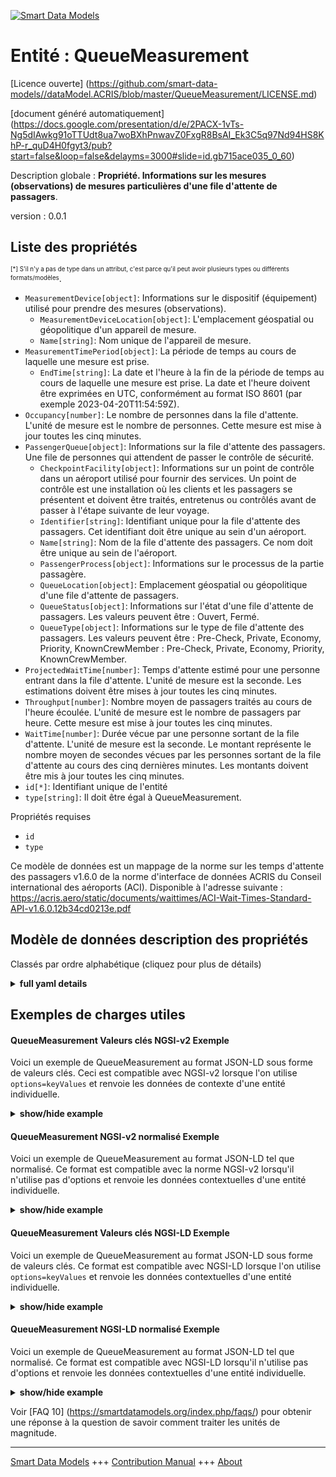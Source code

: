 <!-- 10-Header -->    
[![Smart Data Models](https://smartdatamodels.org/wp-content/uploads/2022/01/SmartDataModels_logo.png "Logo")](https://smartdatamodels.org)    
Entité : QueueMeasurement    
=========================<!-- /10-Header -->    
<!-- 15-License -->    
[Licence ouverte] (https://github.com/smart-data-models//dataModel.ACRIS/blob/master/QueueMeasurement/LICENSE.md)    
[document généré automatiquement] (https://docs.google.com/presentation/d/e/2PACX-1vTs-Ng5dIAwkg91oTTUdt8ua7woBXhPnwavZ0FxgR8BsAI_Ek3C5q97Nd94HS8KhP-r_quD4H0fgyt3/pub?start=false&loop=false&delayms=3000#slide=id.gb715ace035_0_60)    
<!-- /15-License -->    
<!-- 20-Description -->    
Description globale : **Propriété. Informations sur les mesures (observations) de mesures particulières d'une file d'attente de passagers**.    
version : 0.0.1    
<!-- /20-Description -->    
<!-- 30-PropertiesList -->    
## Liste des propriétés    
<sup><sub>[*] S'il n'y a pas de type dans un attribut, c'est parce qu'il peut avoir plusieurs types ou différents formats/modèles</sub></sup>.    
- `MeasurementDevice[object]`: Informations sur le dispositif (équipement) utilisé pour prendre des mesures (observations).  	- `MeasurementDeviceLocation[object]`: L'emplacement géospatial ou géopolitique d'un appareil de mesure.      
	- `Name[string]`: Nom unique de l'appareil de mesure.      
- `MeasurementTimePeriod[object]`: La période de temps au cours de laquelle une mesure est prise.  	- `EndTime[string]`: La date et l'heure à la fin de la période de temps au cours de laquelle une mesure est prise. La date et l'heure doivent être exprimées en UTC, conformément au format ISO 8601 (par exemple 2023-04-20T11:54:59Z).      
- `Occupancy[number]`: Le nombre de personnes dans la file d'attente.  L'unité de mesure est le nombre de personnes. Cette mesure est mise à jour toutes les cinq minutes.  - `PassengerQueue[object]`: Informations sur la file d'attente des passagers. Une file de personnes qui attendent de passer le contrôle de sécurité.  	- `CheckpointFacility[object]`: Informations sur un point de contrôle dans un aéroport utilisé pour fournir des services. Un point de contrôle est une installation où les clients et les passagers se présentent et doivent être traités, entretenus ou contrôlés avant de passer à l'étape suivante de leur voyage.      
	- `Identifier[string]`: Identifiant unique pour la file d'attente des passagers. Cet identifiant doit être unique au sein d'un aéroport.      
	- `Name[string]`: Nom de la file d'attente des passagers. Ce nom doit être unique au sein de l'aéroport.      
	- `PassengerProcess[object]`: Informations sur le processus de la partie passagère.      
	- `QueueLocation[object]`: Emplacement géospatial ou géopolitique d'une file d'attente de passagers.      
	- `QueueStatus[object]`: Informations sur l'état d'une file d'attente de passagers. Les valeurs peuvent être : Ouvert, Fermé.      
	- `QueueType[object]`: Informations sur le type de file d'attente des passagers. Les valeurs peuvent être : Pre-Check, Private, Economy, Priority, KnownCrewMember : Pre-Check, Private, Economy, Priority, KnownCrewMember.      
- `ProjectedWaitTime[number]`: Temps d'attente estimé pour une personne entrant dans la file d'attente. L'unité de mesure est la seconde. Les estimations doivent être mises à jour toutes les cinq minutes.  - `Throughput[number]`: Nombre moyen de passagers traités au cours de l'heure écoulée. L'unité de mesure est le nombre de passagers par heure. Cette mesure est mise à jour toutes les cinq minutes.  - `WaitTime[number]`: Durée vécue par une personne sortant de la file d'attente. L'unité de mesure est la seconde. Le montant représente le nombre moyen de secondes vécues par les personnes sortant de la file d'attente au cours des cinq dernières minutes. Les montants doivent être mis à jour toutes les cinq minutes.  - `id[*]`: Identifiant unique de l'entité  - `type[string]`: Il doit être égal à QueueMeasurement.  <!-- /30-PropertiesList -->    
<!-- 35-RequiredProperties -->    
Propriétés requises    
- `id`  - `type`  <!-- /35-RequiredProperties -->    
<!-- 40-RequiredProperties -->    
Ce modèle de données est un mappage de la norme sur les temps d'attente des passagers v1.6.0 de la norme d'interface de données ACRIS du Conseil international des aéroports (ACI). Disponible à l'adresse suivante : https://acris.aero/static/documents/waittimes/ACI-Wait-Times-Standard-API-v1.6.0.12b34cd0213e.pdf    
<!-- /40-RequiredProperties -->    
<!-- 50-DataModelHeader -->    
## Modèle de données description des propriétés    
Classés par ordre alphabétique (cliquez pour plus de détails)    
<!-- /50-DataModelHeader -->    
<!-- 60-ModelYaml -->    
<details><summary><strong>full yaml details</strong></summary>      
```yaml    
QueueMeasurement:      
  description: Property. Information about the measurements (observations) of particular Measures of a Passenger Queue.      
  properties:      
    MeasurementDevice:      
      description: Information about the device (equipment) used to take measurements (observations).      
      properties:      
        MeasurementDeviceLocation:      
          description: The geospatial or geopolitical location of a Measurement Device.      
          properties:      
            Name:      
              description: Unique name for the location of the Measurement Device.      
              type: string      
              x-ngsi:      
                type: Property      
          type: object      
          x-ngsi:      
            type: Property      
        Name:      
          description: Unique name for the Measurement Device.      
          type: string      
          x-ngsi:      
            type: Property      
      type: object      
      x-ngsi:      
        type: Property      
    MeasurementTimePeriod:      
      description: The time period over which a Measurement is taken.      
      properties:      
        EndTime:      
          description: 'The date and time at the end of the time period over which a Measurement is taken. Date time should be UTC, compliant with ISO 8601 format (e.g. 2023-04-20T11:54:59Z)'      
          type: string      
          x-ngsi:      
            type: Property      
      type: object      
      x-ngsi:      
        type: Property      
    Occupancy:      
      description: The count of people in the queue.  The unit of measure is number of people. This metric is updated every five minutes.      
      type: number      
      x-ngsi:      
        type: Property      
    PassengerQueue:      
      description: Information about the Passenger Party Queue. A line of people waiting to pass through the security checkpoint process.      
      properties:      
        CheckpointFacility:      
          description: 'Information about a Checkpoint in an Airport used to provide services. A Checkpoint facility is any facility where customers and passengers turn up and need to be processed, serviced or screened before proceeding to the next stage of their journey. '      
          properties:      
            CheckpointAreaLocation:      
              description: The geospatial or geopolitical location of a Checkpoint.      
              properties:      
                AirportElevation:      
                  description: 'The height of an Airport, above sea level.'      
                  properties:      
                    AirportElevationUnitOfMeasurement:      
                      description: The unit of measure of the height of an Airport above sea level (FT for foot or M for metre).      
                      properties:      
                        Name:      
                      type: object      
                      x-ngsi:      
                        type: Property      
                    Name:      
                      description: The name of an Airport elevation above sea level.      
                      type: string      
                      x-ngsi:      
                        type: Property      
                    Value:      
                      description: The value of an Airport elevation above sea level.      
                      type: number      
                      x-ngsi:      
                        type: Property      
                  type: object      
                  x-ngsi:      
                    type: Property      
                Latitude:      
                  description: Coordinate of the latitude of the checkpoint area location.      
                  type: number      
                  x-ngsi:      
                    type: Property      
                Longitude:      
                  description: Coordinate of the longitude of the checkpoint area location.      
                  type: number      
                  x-ngsi:      
                    type: Property      
                Name:      
                  description: Unique name for geospatial or geopolitical location of a Checkpoint Area Location.      
                  type: string      
                  x-ngsi:      
                    type: Property      
                Srid:      
                  description: 'A Spatial Reference System Identifier (SRID), to identify the spatial coordinate system definitions'      
                  type: integer      
                  x-ngsi:      
                    type: Property      
                ZoneAreaLocation:      
                  description: The geospatial or geopolitical location of a Queuing Zone in a Terminal.      
                  properties:      
                    Name:      
                      description: Unique name for the Zone Area Location.      
                      type: string      
                      x-ngsi:      
                        type: Property      
                    TerminalAreaLocation:      
                      description: The geospatial or geopolitical location of an Airport Terminal building.      
                      properties:      
                        AirportLocation:      
                        Name:      
                      type: object      
                      x-ngsi:      
                        type: Property      
                  type: object      
                  x-ngsi:      
                    type: Property      
              type: object      
              x-ngsi:      
                type: Property      
            CheckpointFacilityOperatorParty:      
              description: Information that describes the Party responsible for the operation of a Checkpoint in an Airport.      
              properties:      
                Name:      
                  description: Unique name of the Operator Party for the Checkpoint Facility.      
                  type: string      
                  x-ngsi:      
                    type: Property      
              type: object      
              x-ngsi:      
                type: Property      
            CheckpointFacilityType:      
              description: 'Information that describes the classification for a Checkpoint in an Airport. Values are: Security Screening, Customs.'      
              properties:      
                Code:      
                  description: Unique code for the Checkpoint Facility Type.      
                  type: string      
                  x-ngsi:      
                    type: Property      
                Description:      
                  description: Description of the Checkpoint Facility Type.      
                  type: string      
                  x-ngsi:      
                    type: Property      
              type: object      
              x-ngsi:      
                type: Property      
            ConcourseFacility:      
              description: Information about an Airport Concourse as buildings or infrastructure used to provide services.      
              properties:      
                Identifier:      
                  description: Unique identifier for the Concourse Facility.      
                  type: string      
                  x-ngsi:      
                    type: Property      
                Name:      
                  description: Unique name for the Concourse Facility.      
                  type: string      
                  x-ngsi:      
                    type: Property      
                TerminalFacility:      
                  description: Information about an Airport Terminal as buildings or infrastructure used to provide services.      
                  properties:      
                    AirportFacility:      
                      description: Information about an Airport as buildings or infrastructure used to provide services.      
                      properties:      
                        IataCode:      
                        IcaoCode:      
                        Name:      
                      type: object      
                      x-ngsi:      
                        type: Property      
                    Identifier:      
                      description: Unique identifier for the Terminal Facility.      
                      type: string      
                      x-ngsi:      
                        type: Property      
                    Name:      
                      description: Unique name for the Terminal Facility.      
                      type: string      
                      x-ngsi:      
                        type: Property      
                  type: object      
                  x-ngsi:      
                    type: Property      
              type: object      
              x-ngsi:      
                type: Property      
            Description:      
              description: Description of the Checkpoint Facility.      
              type: string      
              x-ngsi:      
                type: Property      
            Identifier:      
              description: Unique identifier for the Checkpoint Facility. The identifier should be unique within an Airport.      
              type: string      
              x-ngsi:      
                type: Property      
            Name:      
              description: Unique name for the Checkpoint Facility. The name should be unique within an Airport.      
              type: string      
              x-ngsi:      
                type: Property      
            OperationTimePeriod:      
              description: The time period over which the Checkpoint is operating.      
              properties:      
                ClosingTime:      
                  description: 'The date and time from when the Checkpoint Facility is closed. Date time should be UTC, compliant with ISO 8601 format (e.g. 2023-04-20T11:54:59Z)'      
                  type: string      
                  x-ngsi:      
                    type: Property      
                OpeningTime:      
                  description: 'The date and time from when the Checkpoint Facility is open. Date time should be UTC, compliant with ISO 8601 format (e.g. 2023-04-20T11:54:59Z)'      
                  type: string      
                  x-ngsi:      
                    type: Property      
              type: object      
              x-ngsi:      
                type: Property      
          type: object      
          x-ngsi:      
            type: Property      
        Identifier:      
          description: Unique identifier for the Passenger Queue. The identifier should be unique within an Airport.      
          type: string      
          x-ngsi:      
            type: Property      
        Name:      
          description: Name of the Passenger Queue. The name should be unique within an Airport.      
          type: string      
          x-ngsi:      
            type: Property      
        PassengerProcess:      
          description: Information about the Passenger Party Process.      
          properties:      
            Name:      
              description: Unique name for the Passenger Process.      
              type: string      
              x-ngsi:      
                type: Property      
            PassengerProcessType:      
              description: Information about the type of Passenger Party Process.      
              properties:      
                Code:      
                  description: Unique code for the type of Passenger Party Process.      
                  type: string      
                  x-ngsi:      
                    type: Property      
                Description:      
                  description: Description of the type of Passenger Party Process.      
                  type: string      
                  x-ngsi:      
                    type: Property      
              type: object      
              x-ngsi:      
                type: Property      
          type: object      
          x-ngsi:      
            type: Property      
        QueueLocation:      
          description: The geospatial or geopolitical location of a Passenger Queue.      
          properties:      
            Name:      
              description: Unique name for the Queue Location.      
              type: string      
              x-ngsi:      
                type: Property      
          type: object      
          x-ngsi:      
            type: Property      
        QueueStatus:      
          description: 'Information about the status of a Passenger Queue. Values can be: Open, Closed.'      
          properties:      
            Name:      
              description: Unique name for the status of the Passenger Queue.      
              type: string      
              x-ngsi:      
                type: Property      
          type: object      
          x-ngsi:      
            type: Property      
        QueueType:      
          description: 'Information about the type of a Passenger Queue. Values can be: Pre-Check, Private, Economy, Priority, KnownCrewMember.'      
          properties:      
            Code:      
              description: Unique code for the type of Passenger Queue.      
              type: string      
              x-ngsi:      
                type: Property      
            Description:      
              description: Description of the type of Passenger Queue.      
              type: string      
              x-ngsi:      
                type: Property      
          type: object      
          x-ngsi:      
            type: Property      
      type: object      
      x-ngsi:      
        type: Property      
    ProjectedWaitTime:      
      description: The estimated time that a person entering the queue can expect to wait. The unit of measure is seconds. Estimates are required to be updated every five minutes.      
      type: number      
      x-ngsi:      
        type: Property      
    Throughput:      
      description: The average number of passengers processed over the past hour. The unit of measure is passengers per hour. This metric is updated every five minutes.      
      type: number      
      x-ngsi:      
        type: Property      
    WaitTime:      
      description: The duration that a person exiting the queue has experienced. The unit of measure is seconds. The amount represents the average number of seconds experienced by people exiting the queue in the last five minutes. The amounts are required to be updated every five minutes.      
      type: number      
      x-ngsi:      
        type: Property      
    id:      
      anyOf:      
        - description: Identifier format of any NGSI entity      
          maxLength: 256      
          minLength: 1      
          pattern: ^[\w\-\.\{\}\$\+\*\[\]`|~^@!,:\\]+$      
          type: string      
          x-ngsi:      
            type: Property      
        - description: Identifier format of any NGSI entity      
          format: uri      
          type: string      
          x-ngsi:      
            type: Property      
      description: Unique identifier of the entity      
      x-ngsi:      
        type: Property      
    type:      
      description: It must be equal to QueueMeasurement.      
      enum:      
        - QueueMeasurement      
      type: string      
      x-ngsi:      
        type: Property      
  required:      
    - id      
    - type      
  type: object      
  x-derived-from: https://acris.aero/static/documents/waittimes/ACI-Wait-Times-API-Specification-v1.6.0.1c4ec122da9a.yaml      
  x-disclaimer: 'Redistribution and use in source and binary forms, with or without modification, are permitted  provided that the license conditions are met. Copyleft (c) 2022 Contributors to Smart Data Models Program'      
  x-license-url: https://github.com/smart-data-models/dataModel.ACRIS/blob/master/QueueMeasurement/LICENSE.md      
  x-model-schema: https://smart-data-models.github.io/dataModel.ACRIS/QueueMeasurement/schema.json      
  x-model-tags: ACRIS      
  x-version: 0.0.1      
```    
</details>      
<!-- /60-ModelYaml -->    
<!-- 70-MiddleNotes -->    
<!-- /70-MiddleNotes -->    
<!-- 80-Examples -->    
## Exemples de charges utiles    
#### QueueMeasurement Valeurs clés NGSI-v2 Exemple    
Voici un exemple de QueueMeasurement au format JSON-LD sous forme de valeurs clés. Ceci est compatible avec NGSI-v2 lorsque l'on utilise `options=keyValues` et renvoie les données de contexte d'une entité individuelle.    
<details><summary><strong>show/hide example</strong></summary>      
```json  
{  
  "id": "urn:ngsi-ld:QueueMeasurement:id:IEQX:79193255",  
  "type": "QueueMeasurement",  
  "Occupancy": 58,  
  "ProjectedWaitTime": 544.4,  
  "Throughput": 384,  
  "WaitTime": 645.9,  
  "MeasurementDevice": {  
    "Name": "",  
    "MeasurementDeviceLocation": {  
      "Name": ""  
    }  
  },  
  "MeasurementTimePeriod": {  
    "EndTime": "2023-03-22T18:59:02Z"  
  },  
  "PassengerQueue": {  
    "Identifier": "1",  
    "Name": "1",  
    "CheckpointFacility": {  
      "Description": "",  
      "Identifier": "1bdaec90-7a42-11e7-bb31-be2e44b06b34",  
      "Name": "Checkpoint B",  
      "CheckpointAreaLocation": {  
        "Latitude": 40.42,  
        "Longitude": 3.08,  
        "Name": "",  
        "$rid": 0  
      },  
      "CheckpointFacilityOperatorParty": {  
        "Name": ""  
      },  
      "CheckpointFacilityType": {  
        "Code": "",  
        "Description": ""  
      },  
      "ConcourseFacility": {  
        "Identifier": "BA/B",  
        "Name": "Boarding Area B",  
        "TerminalFacility": {  
          "Identifier": "T1",  
          "Name": "Terminal 1",  
          "AirportFacility": {  
            "IataCode": "SFO",  
            "IcaoCode": "KSFO",  
            "Name": "San Francisco InternationalAirport"  
          }  
        }  
      },  
      "OperationTimePeriod": {  
        "ClosingTime": "",  
        "OpeningTime": ""  
      }  
    },  
    "PassengerProcess": {  
      "Name": "",  
      "PassengerProcessType": {  
        "Code": "",  
        "Description": ""  
      }  
    },  
    "QueueLocation": {  
      "Name": ""  
    },  
    "QueueStatus": {  
      "Name": ""  
    },  
    "QueueType": {  
      "Code": "",  
      "Description": ""  
    }  
  }  
}  
```  
</details>    
#### QueueMeasurement NGSI-v2 normalisé Exemple    
Voici un exemple de QueueMeasurement au format JSON-LD tel que normalisé. Ce format est compatible avec la norme NGSI-v2 lorsqu'il n'utilise pas d'options et renvoie les données contextuelles d'une entité individuelle.    
<details><summary><strong>show/hide example</strong></summary>      
```json  
{  
  "id": "urn:ngsi-ld:QueueMeasurement:id:IEQX:79193255",  
  "type": "QueueMeasurement",  
  "Occupancy": {  
    "type": "Number",  
    "value": 58  
  },  
  "ProjectedWaitTime": {  
    "type": "Number",  
    "value": 544.4  
  },  
  "Throughput": {  
    "type": "Number",  
    "value": 384  
  },  
  "WaitTime": {  
    "type": "Number",  
    "value": 645.9  
  },  
  "MeasurementDevice": {  
    "type": "StructuredValue",  
    "value": {  
      "Name": "",  
      "MeasurementDeviceLocation": {  
        "Name": ""  
      }  
    }  
  },  
  "MeasurementTimePeriod": {  
    "type": "StructuredValue",  
    "value": {  
      "EndTime": "2023-03-22T18:59:02Z"  
    }  
  },  
  "PassengerQueue": {  
    "type": "StructuredValue",  
    "value": {  
      "Identifier": "1",  
      "Name": "1",  
      "CheckpointFacility": {  
        "Description": "",  
        "Identifier": "1bdaec90-7a42-11e7-bb31-be2e44b06b34",  
        "Name": "Checkpoint B",  
        "CheckpointAreaLocation": {  
          "Latitude": 40.42,  
          "Longitude": 3.08,  
          "Name": "",  
          "$rid": 0  
        },  
        "CheckpointFacilityOperatorParty": {  
          "Name": ""  
        },  
        "CheckpointFacilityType": {  
          "Code": "",  
          "Description": ""  
        },  
        "ConcourseFacility": {  
          "Identifier": "BA/B",  
          "Name": "Boarding Area B",  
          "TerminalFacility": {  
            "Identifier": "T1",  
            "Name": "Terminal 1",  
            "AirportFacility": {  
              "IataCode": "SFO",  
              "IcaoCode": "KSFO",  
              "Name": "San Francisco InternationalAirport"  
            }  
          }  
        },  
        "OperationTimePeriod": {  
          "ClosingTime": "",  
          "OpeningTime": ""  
        }  
      },  
      "PassengerProcess": {  
        "Name": "",  
        "PassengerProcessType": {  
          "Code": "",  
          "Description": ""  
        }  
      },  
      "QueueLocation": {  
        "Name": ""  
      },  
      "QueueStatus": {  
        "Name": ""  
      },  
      "QueueType": {  
        "Code": "",  
        "Description": ""  
      }  
    }  
  }  
}  
```  
</details>    
#### QueueMeasurement Valeurs clés NGSI-LD Exemple    
Voici un exemple de QueueMeasurement au format JSON-LD sous forme de valeurs clés. Ce format est compatible avec NGSI-LD lorsque l'on utilise `options=keyValues` et renvoie les données contextuelles d'une entité individuelle.    
<details><summary><strong>show/hide example</strong></summary>      
```json  
{  
  "id": "urn:ngsi-ld:QueueMeasurement:id:IEQX:79193255",  
  "type": "QueueMeasurement",  
  "Occupancy": 58,  
  "ProjectedWaitTime": 544.4,  
  "Throughput": 384,  
  "WaitTime": 645.9,  
  "MeasurementDevice": {  
    "Name": "",  
    "MeasurementDeviceLocation": {  
      "Name": ""  
    }  
  },  
  "MeasurementTimePeriod": {  
    "EndTime": "2023-03-22T18:59:02Z"  
  },  
  "PassengerQueue": {  
    "Identifier": "1",  
    "Name": "1",  
    "CheckpointFacility": {  
      "Description": "",  
      "Identifier": "1bdaec90-7a42-11e7-bb31-be2e44b06b34",  
      "Name": "Checkpoint B",  
      "CheckpointAreaLocation": {  
        "Latitude": 43.02,  
        "longitude": 3.08  
      },  
      "CheckpointFacilityOperatorParty": {  
        "Name": ""  
      },  
      "CheckpointFacilityType": {  
        "Code": "",  
        "Description": ""  
      },  
      "ConcourseFacility": {  
        "Identifier": "BA/B",  
        "Name": "Boarding Area B",  
        "TerminalFacility": {  
          "Identifier": "T1",  
          "Name": "Terminal 1",  
          "AirportFacility": {  
            "IataCode": "SFO",  
            "IcaoCode": "KSFO",  
            "Name": "San Francisco InternationalAirport"  
          }  
        }  
      },  
      "OperationTimePeriod": {  
        "ClosingTime": "",  
        "OpeningTime": ""  
      }  
    },  
    "PassengerProcess": {  
      "Name": "",  
      "PassengerProcessType": {  
        "Code": "",  
        "Description": ""  
      }  
    },  
    "QueueLocation": {  
      "Name": ""  
    },  
    "QueueStatus": {  
      "Name": ""  
    },  
    "QueueType": {  
      "Code": "",  
      "Description": ""  
    }  
  },  
  "@context": [  
    "https://raw.githubusercontent.com/smart-data-models/dataModel.ACRIS/master/context.jsonld"  
  ]  
}  
```  
</details>    
#### QueueMeasurement NGSI-LD normalisé Exemple    
Voici un exemple de QueueMeasurement au format JSON-LD tel que normalisé. Ce format est compatible avec NGSI-LD lorsqu'il n'utilise pas d'options et renvoie les données contextuelles d'une entité individuelle.    
<details><summary><strong>show/hide example</strong></summary>      
```json  
{  
  "id": "urn:ngsi-ld:QueueMeasurement:id:IEQX:79193255",  
  "type": "QueueMeasurement",  
  "Occupancy": {  
    "type": "Property",  
    "value": 58  
  },  
  "ProjectedWaitTime": {  
    "type": "Property",  
    "value": 544.4  
  },  
  "Throughput": {  
    "type": "Property",  
    "value": 384  
  },  
  "WaitTime": {  
    "type": "Property",  
    "value": 645.9  
  },  
  "MeasurementDevice": {  
    "type": "Property",  
    "value": {  
      "Name": "",  
      "MeasurementDeviceLocation": {  
        "Name": ""  
      }  
    }  
  },  
  "MeasurementTimePeriod": {  
    "type": "Property",  
    "value": {  
      "EndTime": "2023-03-22T18:59:02Z"  
    }  
  },  
  "PassengerQueue": {  
    "type": "Property",  
    "value": {  
      "Identifier": "1",  
      "Name": "1",  
      "CheckpointFacility": {  
        "Description": "",  
        "Identifier": "1bdaec90-7a42-11e7-bb31-be2e44b06b34",  
        "Name": "Checkpoint B",  
        "CheckpointAreaLocation": "",  
        "CheckpointFacilityOperatorParty": "",  
        "CheckpointFacilityType": "",  
        "ConcourseFacility": {  
          "Identifier": "BA/B",  
          "Name": "Boarding Area B",  
          "TerminalFacility": {  
            "Identifier": "T1",  
            "Name": "Terminal 1",  
            "AirportFacility": {  
              "IataCode": "SFO",  
              "IcaoCode": "KSFO",  
              "Name": "San Francisco InternationalAirport"  
            }  
          }  
        },  
        "OperationTimePeriod": {  
          "ClosingTime": "",  
          "OpeningTime": ""  
        }  
      },  
      "PassengerProcess": {  
        "Name": "",  
        "PassengerProcessType": {  
          "Code": "",  
          "Description": ""  
        }  
      },  
      "QueueLocation": {  
        "Name": ""  
      },  
      "QueueStatus": {  
        "Name": ""  
      },  
      "QueueType": {  
        "Code": "",  
        "Description": ""  
      }  
    }  
  },  
  "@context": [  
    "https://raw.githubusercontent.com/smart-data-models/dataModel.ACRIS/master/context.jsonld"  
  ]  
}  
```  
</details><!-- /80-Examples -->    
<!-- 90-FooterNotes -->    
<!-- /90-FooterNotes -->    
<!-- 95-Units -->    
Voir [FAQ 10] (https://smartdatamodels.org/index.php/faqs/) pour obtenir une réponse à la question de savoir comment traiter les unités de magnitude.    
<!-- /95-Units -->    
<!-- 97-LastFooter -->    
---    
[Smart Data Models](https://smartdatamodels.org) +++ [Contribution Manual](https://bit.ly/contribution_manual) +++ [About](https://bit.ly/Introduction_SDM)<!-- /97-LastFooter -->    
